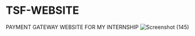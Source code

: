 # TSF-WEBSITE
PAYMENT GATEWAY WEBSITE FOR MY INTERNSHIP
![Screenshot (145)](https://user-images.githubusercontent.com/90444774/154124349-25c4a2ad-45ae-4670-888d-7ab7629e2ea6.png)
